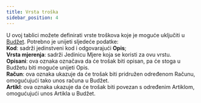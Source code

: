 ```yaml
---
title: Vrsta troška 
sidebar_position: 4
---
```


U ovoj tablici možete definirati vrste troškova koje je moguće uključiti u [Budžet](/docs/crm/sales-forecast-crm/marketing-budget). Potrebno je unijeti sljedeće podatke:      
**Kod**: sadrži jedinstveni kod i odgovarajući **Opis**;     
**Vrsta mjerenja**: sadrži Jedinicu Mjere koja se koristi za ovu vrstu.     
**Opisani**: ova oznaka označava da će trošak biti opisan, pa će stoga u Budžetu biti moguće unijeti Opis.      
**Račun**: ova oznaka ukazuje da će trošak biti pridružen određenom Računu, omogućujući tako unos računa u Budžet.     
**Artikl**: ova oznaka ukazuje da će trošak biti povezan s određenim Artiklom, omogućujući unos Artikla u Budžet.     